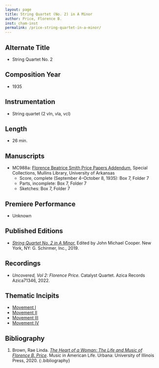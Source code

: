 ```yaml
---
layout: page
title: String Quartet (No. 2) in A Minor
author: Price, Florence B.
inst: cham-inst
permalink: /price-string-quartet-in-a-minor/
---
```


## Alternate Title
- String Quartet No. 2

## Composition Year
- 1935

## Instrumentation
- String quartet (2 vln, vla, vcl)

## Length
- 26 min.

## Manuscripts
- MC988a: <a href="https://uark.as.atlas-sys.com/repositories/2/resources/1522" target="_blank">Florence Beatrice Smith Price Papers Addendum</a>, Special Collections, Mullins Library, University of Arkansas
    * Score, complete (September 4&ndash;October 8, 1935): Box 7, Folder 7
    * Parts, incomplete: Box 7, Folder 7
    * Sketches: Box 7, Folder 7

## Premiere Performance
- Unknown

## Published Editions
- <a href="https://www.wisemusicclassical.com/work/62723/Negro-Folk-Songs-in-Counterpoint/" target="_blank">*String Quartet No. 2 in A Minor.*</a> Edited by John Michael Cooper. New York, NY: G. Schirmer, Inc., 2019.

## Recordings
- *Uncovered, Vol 2: Florence Price.* Catalyst Quartet. Azica Records Azica71346, 2022.

## Thematic Incipits
- [Movement I](/price-string-quartet-in-a-minor/mvt1)
- [Movement II](/price-string-quartet-in-a-minor/mvt2)
- [Movement III](/price-string-quartet-in-a-minor/mvt3)
- [Movement IV](/price-string-quartet-in-a-minor/mvt4)

## Bibliography
1. Brown, Rae Linda. <a href="https://www.worldcat.org/title/1122800180" target="_blank">*The Heart of a Woman: The Life and Music of Florence B. Price*</a>. Music in American Life. Urbana: University of Illinois Press, 2020.
{:.bibliography}

